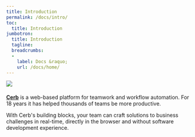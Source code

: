 ```yaml
---
title: Introduction
permalink: /docs/intro/
toc:
  title: Introduction
jumbotron:
  title: Introduction
  tagline: 
  breadcrumbs:
  -
    label: Docs &raquo;
    url: /docs/home/
---
```


<div class="cerb-screenshot" style="margin-bottom:20px;">
<img src="/assets/images/cerb-social.png" class="screenshot">
</div>

[**Cerb**](/) is a web-based platform for teamwork and workflow automation. For 18 years it has helped thousands of teams be more productive.

With Cerb's building blocks, your team can craft solutions to business challenges in real-time, directly in the browser and without software development experience.
